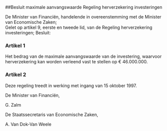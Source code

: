 <meta http-equiv='Content-Type' content='text/html; charset=utf-8' />

##Besluit maximale aanvangswaarde Regeling herverzekering investeringen

De Minister van Financiën, handelende in overeenstemming met de Minister van Economische Zaken;  
Gelet op artikel 9, eerste en tweede lid, van de Regeling herverzekering investeringen;
Besluit:    

### Artikel  1  

Het bedrag van de maximale aanvangswaarde van de investering, waarvoor herverzekering kan worden verleend vast te stellen op € 46.000.000.  

### Artikel  2  

Deze regeling treedt in werking met ingang van 15 oktober 1997.  

De 
Minister van Financiën, 

G. Zalm   

De 
Staatssecretaris van Economische Zaken, 

A. Van Dok-Van Weele      
